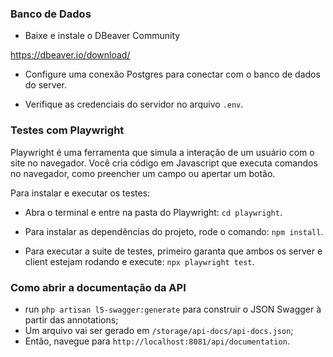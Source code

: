 ### Banco de Dados

- Baixe e instale o DBeaver Community

https://dbeaver.io/download/

- Configure uma conexão Postgres para conectar com o banco de dados do server.

- Verifique as credenciais do servidor no arquivo `.env`.

### Testes com Playwright

Playwright é uma ferramenta que simula a interação de um usuário com o site no navegador.
Você cria código em Javascript que executa comandos no navegador, como preencher um campo ou apertar um botão.

Para instalar e executar os testes:

- Abra o terminal e entre na pasta do Playwright: `cd playwright`.

- Para instalar as dependências do projeto, rode o comando: `npm install`.

- Para executar a suite de testes, primeiro garanta que ambos os server e client estejam rodando e execute: `npx playwright test`.

### Como abrir a documentação da API

- run `php artisan l5-swagger:generate` para construir o JSON Swagger à partir das annotations;
- Um arquivo vai ser gerado em `/storage/api-docs/api-docs.json`;
- Então, navegue para `http://localhost:8081/api/documentation`.